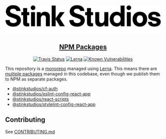 <p align="center">
  <a href="https://stinkstudios.com/">
    <img alt="stink-studios" src="https://raw.githubusercontent.com/stinkstudios/logo/master/stink-studios-black.png" width="546">
  </a>
</p>
<h2 align="center">
  <a href="https://www.npmjs.com/org/stinkstudios" target="_blank" >NPM Packages</a>
</h2>

<p align="center">
  <a href="https://travis-ci.com/Stinkstudios/npm-packages"><img alt="Travis Status" src="https://travis-ci.com/Stinkstudios/npm-packages.svg?branch=master" /></a>
  <a href="https://lernajs.io/"><img alt="Lerna" src="https://img.shields.io/badge/maintained%20with-lerna-cc00ff.svg" /></a>
  <a href="https://snyk.io/test/github/Stinkstudios/npm-packages"><img alt="Known Vulnerabilities" src="https://snyk.io/test/github/Stinkstudios/npm-packages/badge.svg" /></a>
</p>

This repository is a [monorepo] managed using [Lerna]. This means there are [multiple packages](/packages) managed in this codebase, even though we publish them to NPM as separate packages.

- [@stinkstudios/cf-auth]
- [@stinkstudios/eslint-config-react-app]
- [@stinkstudios/react-scripts]
- [@stinkstudios/stylelint-config-react-app]

## Contributing

See [CONTRIBUTING.md](./CONTRIBUTING.md)

[@stinkstudios/cf-auth]: https://www.npmjs.com/package/@stinkstudios/cf-auth
[@stinkstudios/eslint-config-react-app]: https://www.npmjs.com/package/@stinkstudios/eslint-config-react-app
[@stinkstudios/react-scripts]: https://www.npmjs.com/package/@stinkstudios/react-scripts
[@stinkstudios/stylelint-config-react-app]: https://www.npmjs.com/package/@stinkstudios/stylelint-config-react-app
[monorepo]: https://trunkbaseddevelopment.com/monorepos/
[lerna]: https://github.com/lerna/lerna
